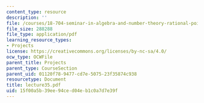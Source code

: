 ```yaml
---
content_type: resource
description: ''
file: /courses/18-704-seminar-in-algebra-and-number-theory-rational-points-on-elliptic-curves-fall-2004/15f00a5b39ee94ced04eb1c0a7d7e39f_lecture35.pdf
file_size: 288288
file_type: application/pdf
learning_resource_types:
- Projects
license: https://creativecommons.org/licenses/by-nc-sa/4.0/
ocw_type: OCWFile
parent_title: Projects
parent_type: CourseSection
parent_uid: 01120f78-9477-cd7e-5075-23f35874c938
resourcetype: Document
title: lecture35.pdf
uid: 15f00a5b-39ee-94ce-d04e-b1c0a7d7e39f
---
```

